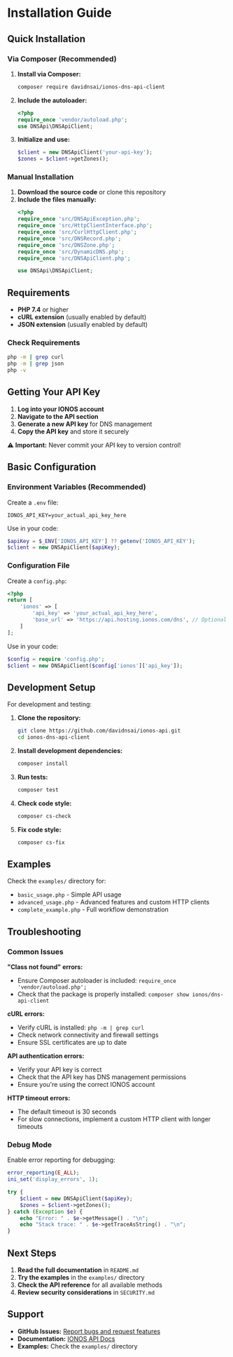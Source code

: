 # Installation Guide

## Quick Installation

### Via Composer (Recommended)

1. **Install via Composer:**
   ```bash
   composer require davidnsai/ionos-dns-api-client
   ```

2. **Include the autoloader:**
   ```php
   <?php
   require_once 'vendor/autoload.php';
   use DNSApi\DNSApiClient;
   ```

3. **Initialize and use:**
   ```php
   $client = new DNSApiClient('your-api-key');
   $zones = $client->getZones();
   ```

### Manual Installation

1. **Download the source code** or clone this repository
2. **Include the files manually:**
   ```php
   <?php
   require_once 'src/DNSApiException.php';
   require_once 'src/HttpClientInterface.php';
   require_once 'src/CurlHttpClient.php';
   require_once 'src/DNSRecord.php';
   require_once 'src/DNSZone.php';
   require_once 'src/DynamicDNS.php';
   require_once 'src/DNSApiClient.php';
   
   use DNSApi\DNSApiClient;
   ```

## Requirements

- **PHP 7.4** or higher
- **cURL extension** (usually enabled by default)
- **JSON extension** (usually enabled by default)

### Check Requirements

```bash
php -m | grep curl
php -m | grep json
php -v
```

## Getting Your API Key

1. **Log into your IONOS account**
2. **Navigate to the API section**
3. **Generate a new API key** for DNS management
4. **Copy the API key** and store it securely

⚠️ **Important:** Never commit your API key to version control!

## Basic Configuration

### Environment Variables (Recommended)

Create a `.env` file:
```
IONOS_API_KEY=your_actual_api_key_here
```

Use in your code:
```php
$apiKey = $_ENV['IONOS_API_KEY'] ?? getenv('IONOS_API_KEY');
$client = new DNSApiClient($apiKey);
```

### Configuration File

Create a `config.php`:
```php
<?php
return [
    'ionos' => [
        'api_key' => 'your_actual_api_key_here',
        'base_url' => 'https://api.hosting.ionos.com/dns', // Optional
    ]
];
```

Use in your code:
```php
$config = require 'config.php';
$client = new DNSApiClient($config['ionos']['api_key']);
```

## Development Setup

For development and testing:

1. **Clone the repository:**
   ```bash
   git clone https://github.com/davidnsai/ionos-api.git
   cd ionos-dns-api-client
   ```

2. **Install development dependencies:**
   ```bash
   composer install
   ```

3. **Run tests:**
   ```bash
   composer test
   ```

4. **Check code style:**
   ```bash
   composer cs-check
   ```

5. **Fix code style:**
   ```bash
   composer cs-fix
   ```

## Examples

Check the `examples/` directory for:
- `basic_usage.php` - Simple API usage
- `advanced_usage.php` - Advanced features and custom HTTP clients
- `complete_example.php` - Full workflow demonstration

## Troubleshooting

### Common Issues

**"Class not found" errors:**
- Ensure Composer autoloader is included: `require_once 'vendor/autoload.php';`
- Check that the package is properly installed: `composer show ionos/dns-api-client`

**cURL errors:**
- Verify cURL is installed: `php -m | grep curl`
- Check network connectivity and firewall settings
- Ensure SSL certificates are up to date

**API authentication errors:**
- Verify your API key is correct
- Check that the API key has DNS management permissions
- Ensure you're using the correct IONOS account

**HTTP timeout errors:**
- The default timeout is 30 seconds
- For slow connections, implement a custom HTTP client with longer timeouts

### Debug Mode

Enable error reporting for debugging:
```php
error_reporting(E_ALL);
ini_set('display_errors', 1);

try {
    $client = new DNSApiClient($apiKey);
    $zones = $client->getZones();
} catch (Exception $e) {
    echo "Error: " . $e->getMessage() . "\n";
    echo "Stack trace: " . $e->getTraceAsString() . "\n";
}
```

## Next Steps

1. **Read the full documentation** in `README.md`
2. **Try the examples** in the `examples/` directory
3. **Check the API reference** for all available methods
4. **Review security considerations** in `SECURITY.md`

## Support

- **GitHub Issues:** [Report bugs and request features](https://github.com/davidnsai/ionos-api/issues)
- **Documentation:** [IONOS API Docs](https://developer.hosting.ionos.com/docs/dns)
- **Examples:** Check the `examples/` directory
